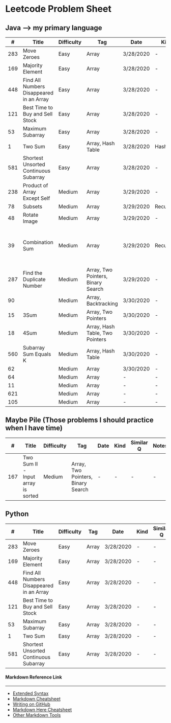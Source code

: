 # Leetcode Problem Sheet

## Java --> my primary language
| #  | Title | Difficulty  | Tag | Date | Kind | Similar Q | Notes | 
| --- | --- | --- | --- | --- | --- | --- | --- | 
| 283 | Move Zeroes | Easy | Array | 3/28/2020 | - | - | - |
| 169 | Majority Element | Easy | Array | 3/28/2020 | - | - | - |
| 448 | Find All Numbers Disappeared in an Array  | Easy | Array | 3/28/2020 | - | - | Not understanding it |
| 121 | Best Time to Buy and Sell Stock | Easy | Array | 3/28/2020 | - | - | - |
| 53 | Maximum Subarray  | Easy | Array | 3/28/2020 | - | - | - |
| 1 | Two Sum | Easy | Array, Hash Table | 3/28/2020 | Hashmap | - | - |
| 581 | Shortest Unsorted Continuous Subarray | Easy | Array | 3/28/2020 | - | - | - |
| 238 | Product of Array Except Self | Medium | Array | 3/29/2020 | - | - | - |
| 78 | Subsets | Medium | Array | 3/29/2020 | Recursion | - | - | - |
| 48 | Rotate Image | Medium | Array | 3/29/2020 | - | - | - |
| 39 | Combination Sum | Medium | Array | 3/29/2020 | Recursion | Path Sum II, Subsets II, Permutations, Permutations II, Combinations | - |
| 287 | Find the Duplicate Number | Medium | Array, Two Pointers, Binary Search | 3/29/2020 | - | - | - |
| 90 |  | Medium | Array, Backtracking | 3/30/2020 | - | - | - |
| 15 | 3Sum | Medium | Array, Two Pointers | 3/30/2020 | - | - | - |
| 18 | 4Sum | Medium | Array, Hash Table, Two Pointers | 3/30/2020 | - | - | - |
| 560 | Subarray Sum Equals K  | Medium | Array, Hash Table | 3/30/2020 | - | - | - |
| 62 |  | Medium | Array | 3/30/2020 | - | - | - |
| 64 |  | Medium | Array | - | - | - | - |
| 11 |  | Medium | Array | - | - | - | - |
| 621 |  | Medium | Array | - | - | - | - |
| 105 |  | Medium | Array | - | - | - | - |

## Maybe Pile (Those problems I should practice when I have time)
| #  | Title | Difficulty  | Tag | Date | Kind | Similar Q | Notes | 
| --- | --- | --- | --- | --- | --- | --- | --- | 
| 167 | Two Sum II - Input array is sorted | Medium | Array, Two Pointers, Binary Search | - | - | - | - |




## Python 
| #  | Title | Difficulty  | Tag | Date | Kind | Similar Q | Notes | 
| --- | --- | --- | --- | --- | --- | --- | --- | 
| 283 | Move Zeroes | Easy | Array | 3/28/2020 | - | - | - |
| 169 | Majority Element | Easy | Array | 3/28/2020 | - | - | - |
| 448 | Find All Numbers Disappeared in an Array  | Easy | Array | 3/28/2020 | - | - | - |
| 121 | Best Time to Buy and Sell Stock | Easy | Array | 3/28/2020 | - | - | - |
| 53 | Maximum Subarray  | Easy | Array | 3/28/2020 | - | - | - |
| 1 | Two Sum | Easy | Array | 3/28/2020 | - | - | - |
| 581 | Shortest Unsorted Continuous Subarray | Easy | Array | 3/28/2020 | - | - | - |


#### Markdown Reference Link
----------------------------
* [Extended Syntax](https://www.markdownguide.org/extended-syntax/)
* [Markdown Cheatsheet](https://github.com/adam-p/markdown-here/wiki/Markdown-Cheatsheet)
* [Writing on GitHub](https://help.github.com/en/github/writing-on-github)
* [Markdown Here Cheatsheet](https://github.com/adam-p/markdown-here/wiki/Markdown-Here-Cheatsheet)
* [Other Markdown Tools](https://github.com/adam-p/markdown-here/wiki/Other-Markdown-Tools)


